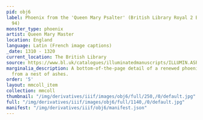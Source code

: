 ```yaml
---
pid: obj6
label: Phoenix from the 'Queen Mary Psalter' (British Library Royal 2 B VII, fol.
  94)
monster_type: phoenix
artist: Queen Mary Master
location: England
language: Latin (French image captions)
_date: 1310 - 1320
current_location: The British Library
source: https://www.bl.uk/catalogues/illuminatedmanuscripts/ILLUMIN.ASP?Size=mid&IllID=52277
marginalia_description: A bottom-of-the-page detail of a renewed phoenix, emerging
  from a nest of ashes.
order: '5'
layout: mmcoll_item
collection: mmcoll
thumbnail: "/img/derivatives/iiif/images/obj6/full/250,/0/default.jpg"
full: "/img/derivatives/iiif/images/obj6/full/1140,/0/default.jpg"
manifest: "/img/derivatives/iiif/obj6/manifest.json"
---
```

